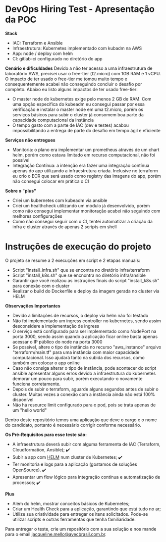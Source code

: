 # DevOps Hiring Test - Apresentação da POC

**Stack**
- IAC: Terraform e Ansible
- Infraestrutura: Kubernetes implementado com kubadm na AWS
- App: node / deploy com helm
- CI: gitlab-ci configurado no diretório do app

**Cenário e dificuldades**
Devido a não ter acesso a uma infraestrutura de laboratório AWS, precisei usar o free-tier (t2.micro) com 1GB RAM e 1 vCPU. O impacto de ter usado o free-tier me tomou muito tempo e consequentemente acabei não conseguindo concluir o desafio por completo. Abaixo eu listo alguns impactos de ter usado free-tier:
- O master node do kubernetes exige pelo menos 2 GB de RAM. Com uma opção específica do kubeadm eu consegui passar por essa verificação e instalar o master node em uma t2.micro, porém os serviços básicos para subir o cluster já consomem boa parte da capacidade computacional da instância
- O tempo gasto com a parte de IAC (dev e testes) acabou impossibilitando a entrega de parte do desafio em tempo ágil e eficiente

**Serviços não entregues**
- Monitoria: o plano era impĺementar um prometheus através de um chart helm, porém como estava limitado em recurso computacional, não foi possível
- Integração Contínua: a intenção era fazer uma integração contínua apenas do app utilizando a infraestrutura criada. Inclusive no terraform eu crio o ECR que será usado como registry das imagens do app, porém não consegui colocar em prática o CI

**Sobre o "plus"**
- Criei um kubernetes com kubeadm via ansible
- Criei um healthcheck utilizando um módulo já desenvolvido, porém como não consegui implementar monitoração acabei não seguindo com melhores configurações
- Como não consegui seguir com o CI, tentei automatizar a criação da infra e cluster através de apenas 2 scripts em shell

# Instruções de execução do projeto
O projeto se resume a 2 execuções em script e 2 etapas manuais:
- Script "install_infra.sh" que se encontra no diretório infra/terraform
- Script "install_k8s.sh" que se encnontra no diretório infra/ansible
- Garantir que você realizou as instruções finais do script "install_k8s.sh" para conexão com o cluster
- Realizar o build do Dockerfile e deploy da imagem gerada no cluster via HELM

**Observações Importantes**
- Devido a limitações de recursos, o deploy via helm não foi testado
- Não foi implementado um ingress controller no kubernetes, sendo assim desconsidere a implementação de ingress
- O serviço está configurado para ser implementado como NodePort na porta 3000, sendo assim quando a aplicação ficar online basta apenas acessar o IP público do node na porta 3000
- Se possível, altere o tipo de instância no recurso "aws_instance" arquivo "terraform/main.tf" para uma instância com maior capacidade computacional. Isso ajudará tanto na subida dos recursos, como também em colocar o app online
- Caso não consiga alterar o tipo de instância, pode acontecer do script ansible apresentar alguns erros devido a infraestrutura do kubernetes demorar um pouco para subir, porém executando-o novamente funciona corretamente.
- Depois de subir o terraform, aguarde alguns segundos antes de subir o cluster. Muitas vezes a conexão com a instância ainda não está 100% disponível
- Não há resource limit configurado para o pod, pois se trata apenas de um "hello world"




Dentro deste repositório temos uma aplicação que deve o cargo e o nome do candidato, portanto é necessário corrigir conforme necessário.

**Os Pré-Requisitos para esse teste são:**

- A infraestrutura deverá subir com alguma ferramenta de IAC (Terraform, Cloudformation, Ansible); :heavy_check_mark:
- Subir a app com [HELM](https://helm.sh/) num cluster de Kubernetes; :heavy_check_mark:
- Ter monitoria e logs para a aplicação (gostamos de soluções OpenSource). :heavy_check_mark:
- Apresentar um flow lógico para integração contínua e automatização de processos; :heavy_check_mark:

**Plus**

- Além do helm, mostrar conceitos básicos de Kubernetes; 
- Criar um Health Check para a aplicação, garantindo que está tudo no ar;
- Utilize sua criatividade para entregar os itens solicitados. Pode-se utilizar scripts e outras ferramentas que tenha familiaridade.


Para entregar o teste, crie um repositório com a sua solução e nos mande para o email jacqueline.mello@avecbrasil.com.br.
